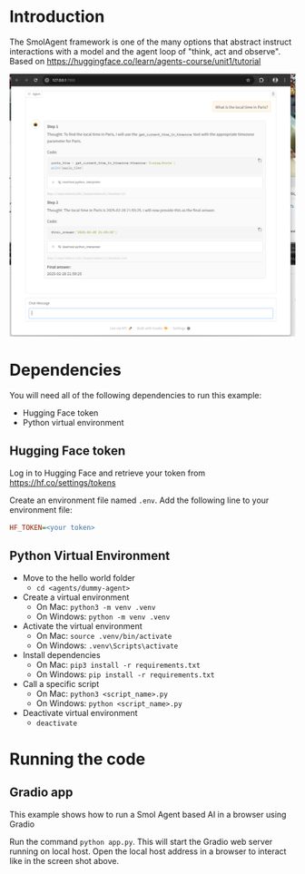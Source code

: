 # Introduction

The SmolAgent framework is one of the many options that abstract instruct interactions with a model and the agent loop of "think, act and observe". Based on https://huggingface.co/learn/agents-course/unit1/tutorial 

![AI Agent](/images/ai-agents.png?raw=true "AI Agent")

# Dependencies

You will need all of the following dependencies to run this example:

 - Hugging Face token
 - Python virtual environment

## Hugging Face token

Log in to Hugging Face and retrieve your token from https://hf.co/settings/tokens

Create an environment file named `.env`. Add the following line to your environment file:

```ini
HF_TOKEN=<your token>
```

## Python Virtual Environment

 - Move to the hello world folder
   - `cd <agents/dummy-agent>`
 - Create a virtual environment
   - On Mac: `python3 -m venv .venv`
   - On Windows: `python -m venv .venv`
 - Activate the virtual environment
   - On Mac: `source .venv/bin/activate`
   - On Windows: `.venv\Scripts\activate`
 - Install dependencies
   - On Mac: `pip3 install -r requirements.txt`
   - On Windows: `pip install -r requirements.txt`
 - Call a specific script
   - On Mac: `python3 <script_name>.py`
   - On Windows: `python <script_name>.py`
 - Deactivate virtual environment
   - `deactivate`

# Running the code

## Gradio app

This example shows how to run a Smol Agent based AI in a browser using Gradio

Run the command `python app.py`. This will start the Gradio web server running on local host. Open the local host address in a browser to interact like in the screen shot above.
